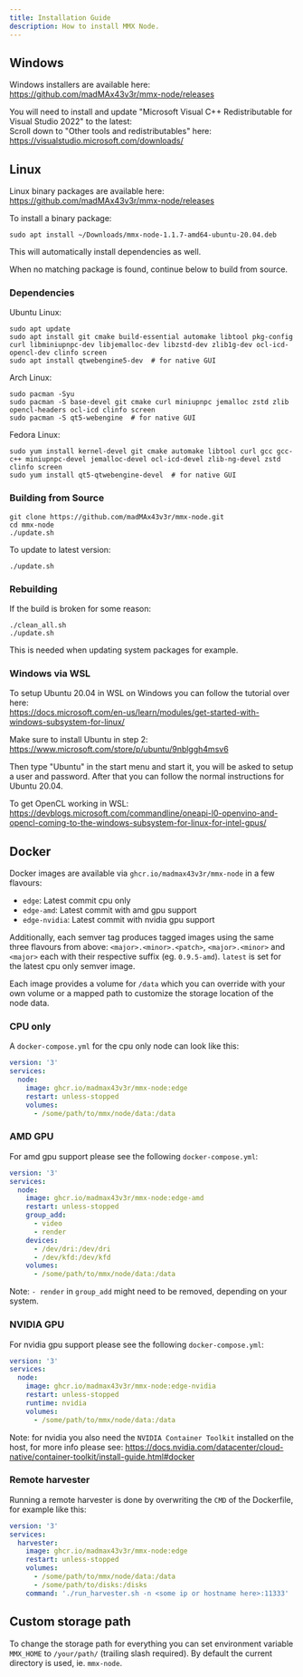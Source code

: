 ```yaml
---
title: Installation Guide
description: How to install MMX Node.
---
```


## Windows

Windows installers are available here: https://github.com/madMAx43v3r/mmx-node/releases

You will need to install and update "Microsoft Visual C++ Redistributable for Visual Studio 2022" to the latest:\
Scroll down to "Other tools and redistributables" here: https://visualstudio.microsoft.com/downloads/

## Linux

Linux binary packages are available here: https://github.com/madMAx43v3r/mmx-node/releases

To install a binary package:
```
sudo apt install ~/Downloads/mmx-node-1.1.7-amd64-ubuntu-20.04.deb
```
This will automatically install dependencies as well.

When no matching package is found, continue below to build from source.

### Dependencies

Ubuntu Linux:
```
sudo apt update
sudo apt install git cmake build-essential automake libtool pkg-config curl libminiupnpc-dev libjemalloc-dev libzstd-dev zlib1g-dev ocl-icd-opencl-dev clinfo screen
sudo apt install qtwebengine5-dev  # for native GUI
```

Arch Linux:
```
sudo pacman -Syu
sudo pacman -S base-devel git cmake curl miniupnpc jemalloc zstd zlib opencl-headers ocl-icd clinfo screen
sudo pacman -S qt5-webengine  # for native GUI
```

Fedora Linux:
```
sudo yum install kernel-devel git cmake automake libtool curl gcc gcc-c++ miniupnpc-devel jemalloc-devel ocl-icd-devel zlib-ng-devel zstd clinfo screen
sudo yum install qt5-qtwebengine-devel  # for native GUI
```

### Building from Source

```
git clone https://github.com/madMAx43v3r/mmx-node.git
cd mmx-node
./update.sh
```

To update to latest version:
```
./update.sh
```

### Rebuilding

If the build is broken for some reason:
```
./clean_all.sh
./update.sh
```
This is needed when updating system packages for example.

### Windows via WSL

To setup Ubuntu 20.04 in WSL on Windows you can follow the tutorial over here: \
https://docs.microsoft.com/en-us/learn/modules/get-started-with-windows-subsystem-for-linux/

Make sure to install Ubuntu in step 2: https://www.microsoft.com/store/p/ubuntu/9nblggh4msv6

Then type "Ubuntu" in the start menu and start it, you will be asked to setup a user and password.
After that you can follow the normal instructions for Ubuntu 20.04.

To get OpenCL working in WSL:
https://devblogs.microsoft.com/commandline/oneapi-l0-openvino-and-opencl-coming-to-the-windows-subsystem-for-linux-for-intel-gpus/

## Docker

Docker images are available via `ghcr.io/madmax43v3r/mmx-node` in a few flavours:
- `edge`: Latest commit cpu only
- `edge-amd`: Latest commit with amd gpu support
- `edge-nvidia`: Latest commit with nvidia gpu support

Additionally, each semver tag produces tagged images using the same three flavours from above: `<major>.<minor>.<patch>`, `<major>.<minor>` and `<major>` each with their respective suffix (eg. `0.9.5-amd`). `latest` is set for the latest cpu only semver image.

Each image provides a volume for `/data` which you can override with your own volume or a mapped path to customize the storage location of the node data.

### CPU only

A `docker-compose.yml` for the cpu only node can look like this:
```yml
version: '3'
services:
  node:
    image: ghcr.io/madmax43v3r/mmx-node:edge
    restart: unless-stopped
    volumes:
      - /some/path/to/mmx/node/data:/data
```

### AMD GPU

For amd gpu support please see the following `docker-compose.yml`:
```yml
version: '3'
services:
  node:
    image: ghcr.io/madmax43v3r/mmx-node:edge-amd
    restart: unless-stopped
    group_add:
      - video
      - render
    devices:
      - /dev/dri:/dev/dri
      - /dev/kfd:/dev/kfd
    volumes:
      - /some/path/to/mmx/node/data:/data
```
Note: `- render` in `group_add` might need to be removed, depending on your system.

### NVIDIA GPU

For nvidia gpu support please see the following `docker-compose.yml`:
```yml
version: '3'
services:
  node:
    image: ghcr.io/madmax43v3r/mmx-node:edge-nvidia
    restart: unless-stopped
    runtime: nvidia
    volumes:
      - /some/path/to/mmx/node/data:/data
```
Note: for nvidia you also need the `NVIDIA Container Toolkit` installed on the host, for more info please see: https://docs.nvidia.com/datacenter/cloud-native/container-toolkit/install-guide.html#docker

### Remote harvester

Running a remote harvester is done by overwriting the `CMD` of the Dockerfile, for example like this:
```yml
version: '3'
services:
  harvester:
    image: ghcr.io/madmax43v3r/mmx-node:edge
    restart: unless-stopped
    volumes:
      - /some/path/to/mmx/node/data:/data
      - /some/path/to/disks:/disks
    command: './run_harvester.sh -n <some ip or hostname here>:11333'
```

## Custom storage path

To change the storage path for everything you can set environment variable `MMX_HOME` to `/your/path/` (trailing slash required). By default the current directory is used, ie. `mmx-node`.
